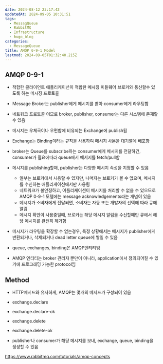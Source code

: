 ```yaml
---
date: 2024-08-12 23:17:42
updatedAt: 2024-09-05 10:31:51
tags:
  - MessagQueue
  - RabbitMQ
  - Infrastructure
  - hugo_blog
categories:
  - MessageQueue
title: AMQP 0-9-1 Model
lastmod: 2024-09-05T01:32:40.215Z
---
```

## AMQP 0-9-1

* 적합한 클라이언트 애플리케이션이 적합한 메시징 미들웨어 브로커와 통신할수 있도록 하는 메시징 프로토콜

* Message Broker는 publisher에게 메시지를 받아 consumer에게 라우팅함

* 네트워크 프로토콜 이므로 broker, publisher, consumer는 다른 시스템에 존재할 수 있음

* 메시지는 우체국이나 우편함에 비유되는 Exchange에 publish됨

* Exchange는 Binding이라는 규칙을 사용하여 메시지 사본을 대기열에 배포함

* broker는 Queue를 subscribe하는 consumer에게 메시지를 전달하건, consumer가 필요에따라 queue에서 메서지를 fetch/pull함

* 메시지를 publishing할때, publisher는 다양한 메시지 속성을 지정할 수 있음
  * 일부는 브로커에서 사용할 수 있지만, 나머지는 브로커가 볼 수 없으며, 메시지를 수신하는 애플리케이션에서만 사용됨
  * 네트워크가 불안정하고, 어플리케이션이 메시지를 처리할 수 없을 수 있으므로 AMQP 0-9-1 모델에는 message acknowledgements라는 개념이 있음
  * 메시지가 소비자에게 전달되면, 소비자는 자동 또는 개발자의 선택에 따라 큐에 알림
  * 메시지 확인이 사용중일때, 브로커는 해당 메시지 알림을 수신할때만 큐에서 해당 메시지를 완전히 제거함

* 메시지가 라우팅을 확장할 수 없는경우, 특정 상황에서는 메시지가 publisher에게 반환되거나, 삭제되거나 dead letter queue에 쌓일 수 있음

* queue, exchanges, binding은 AMQP엔티티임

* AMQP 엔티티는 broker 관리자 뿐만이 아니라, application에서 정의되어질 수 있기에 프로그래밍 가능한 protocol임

## Method

* HTTP메서드와 유사하게, AMQP는 몇개의 메서드가 구성되어 있음

* exchange.declare

* exchange.declare-ok

* exchange.delete

* exchange.delete-ok

* publisher나 consumer가 해당 메시지를 보내, exchange, queue, binding을 생성할 수 있음

https://www.rabbitmq.com/tutorials/amqp-concepts
